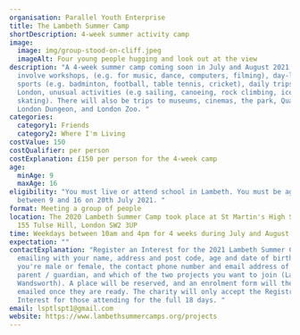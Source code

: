 ```yaml
---
organisation: Parallel Youth Enterprise
title: The Lambeth Summer Camp
shortDescription: 4-week summer activity camp
image:
  image: img/group-stood-on-cliff.jpeg
  imageAlt: Four young people hugging and look out at the view
description: "A 4-week summer camp coming soon in July and August 2021. It will
  involve workshops, (e.g. for music, dance, computers, filming), day-long
  sports (e.g. badminton, football, table tennis, cricket), daily trips outside
  London, unusual activities (e.g sailing, canoeing, rock climbing, ice
  skating). There will also be trips to museums, cinemas, the park, Quasar, the
  London Dungeon, and London Zoo. "
categories:
  category1: Friends
  category2: Where I'm Living
costValue: 150
costQualifier: per person
costExplanation: £150 per person for the 4-week camp
age:
  minAge: 9
  maxAge: 16
eligibility: "You must live or attend school in Lambeth. You must be aged
  between 9 and 16 on 20th July 2021. "
format: Meeting a group of people
location: The 2020 Lambeth Summer Camp took place at St Martin's High School,
  155 Tulse Hill, London SW2 3UP
time: Weekdays between 10am and 4pm for 4 weeks during July and August 2021
expectation: ""
contactExplanation: "Register an Interest for the 2021 Lambeth Summer Camp by
  emailing with your name, address and post code, age and date of birth, whether
  you're male or female, the contact phone number and email address of your
  parent / guardian, and which of the two projects you want to join (Lambeth or
  Wandsworth). A place will be reserved, and an enrolment form will then be
  emailed once they are ready. The charity will only accept the Registration of
  Interest for those attending for the full 18 days. "
email: lsptlspt1@gmail.com
website: https://www.lambethsummercamps.org/projects
---
```

